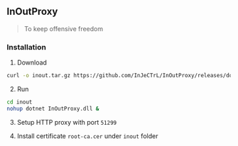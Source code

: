 ## InOutProxy

> To keep offensive freedom

### Installation

1. Download
```bash
curl -o inout.tar.gz https://github.com/InJeCTrL/InOutProxy/releases/download/latest/inout.tar.gz
```

2. Run
```bash
cd inout
nohup dotnet InOutProxy.dll &
```

3. Setup HTTP proxy with port `51299`

4. Install certificate `root-ca.cer` under `inout` folder